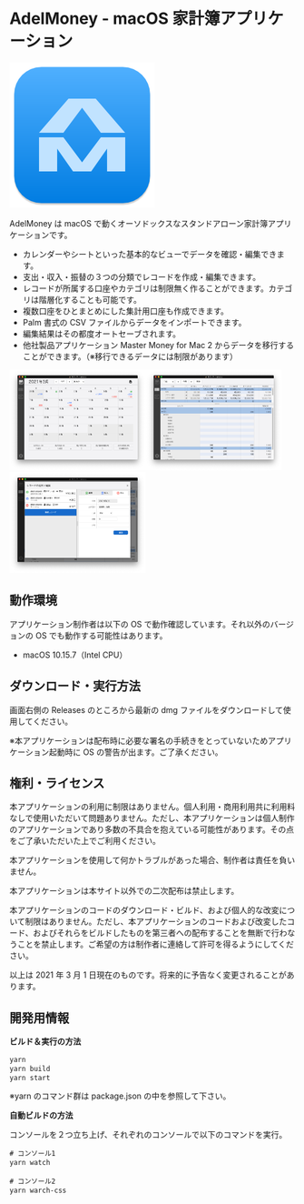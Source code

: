 # AdelMoney - macOS 家計簿アプリケーション

<img src="./readme-img/app-icon.png"/>

AdelMoney は macOS で動くオーソドックスなスタンドアローン家計簿アプリケーションです。

- カレンダーやシートといった基本的なビューでデータを確認・編集できます。
- 支出・収入・振替の３つの分類でレコードを作成・編集できます。
- レコードが所属する口座やカテゴリは制限無く作ることができます。カテゴリは階層化することも可能です。
- 複数口座をひとまとめにした集計用口座も作成できます。
- Palm 書式の CSV ファイルからデータをインポートできます。
- 編集結果はその都度オートセーブされます。
- 他社製品アプリケーション Master Money for Mac 2 からデータを移行することができます。（※移行できるデータには制限があります）

<img src="./readme-img/ss-calendar.png" width="240" /><img src="./readme-img/ss-sheet.png" width="240" /><img src="./readme-img/ss-record-edit.png" width="240" />

## 動作環境

アプリケーション制作者は以下の OS で動作確認しています。それ以外のバージョンの OS でも動作する可能性はあります。

- macOS 10.15.7（Intel CPU）

## ダウンロード・実行方法

画面右側の Releases のところから最新の dmg ファイルをダウンロードして使用してください。

※本アプリケーションは配布時に必要な署名の手続きをとっていないためアプリケーション起動時に OS の警告が出ます。ご了承ください。

## 権利・ライセンス

本アプリケーションの利用に制限はありません。個人利用・商用利用共に利用料なしで使用いただいて問題ありません。ただし、本アプリケーションは個人制作のアプリケーションであり多数の不具合を抱えている可能性があります。その点をご了承いただいた上でご利用ください。

本アプリケーションを使用して何かトラブルがあった場合、制作者は責任を負いません。

本アプリケーションは本サイト以外での二次配布は禁止します。

本アプリケーションのコードのダウンロード・ビルド、および個人的な改変について制限はありません。ただし、本アプリケーションのコードおよび改変したコード、およびそれらをビルドしたものを第三者への配布することを無断で行わなうことを禁止します。ご希望の方は制作者に連絡して許可を得るようにしてください。

以上は 2021 年 3 月 1 日現在のものです。将来的に予告なく変更されることがあります。

## 開発用情報

**ビルド＆実行の方法**

```
yarn
yarn build
yarn start
```

※yarn のコマンド群は package.json の中を参照して下さい。

**自動ビルドの方法**

コンソールを２つ立ち上げ、それぞれのコンソールで以下のコマンドを実行。

```
# コンソール1
yarn watch

# コンソール2
yarn warch-css

```
